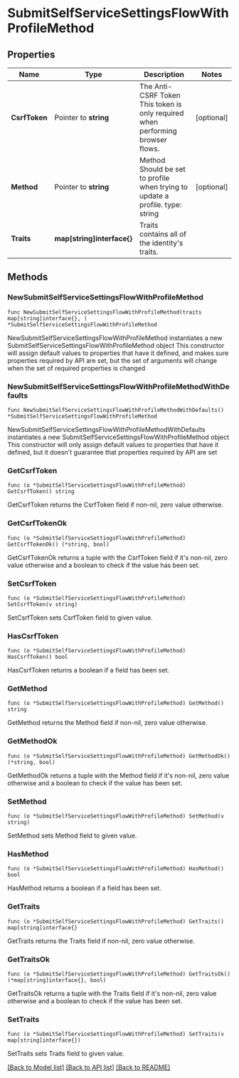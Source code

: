 # SubmitSelfServiceSettingsFlowWithProfileMethod

## Properties

Name | Type | Description | Notes
------------ | ------------- | ------------- | -------------
**CsrfToken** | Pointer to **string** | The Anti-CSRF Token  This token is only required when performing browser flows. | [optional] 
**Method** | Pointer to **string** | Method  Should be set to profile when trying to update a profile.  type: string | [optional] 
**Traits** | **map[string]interface{}** | Traits contains all of the identity&#39;s traits. | 

## Methods

### NewSubmitSelfServiceSettingsFlowWithProfileMethod

`func NewSubmitSelfServiceSettingsFlowWithProfileMethod(traits map[string]interface{}, ) *SubmitSelfServiceSettingsFlowWithProfileMethod`

NewSubmitSelfServiceSettingsFlowWithProfileMethod instantiates a new SubmitSelfServiceSettingsFlowWithProfileMethod object
This constructor will assign default values to properties that have it defined,
and makes sure properties required by API are set, but the set of arguments
will change when the set of required properties is changed

### NewSubmitSelfServiceSettingsFlowWithProfileMethodWithDefaults

`func NewSubmitSelfServiceSettingsFlowWithProfileMethodWithDefaults() *SubmitSelfServiceSettingsFlowWithProfileMethod`

NewSubmitSelfServiceSettingsFlowWithProfileMethodWithDefaults instantiates a new SubmitSelfServiceSettingsFlowWithProfileMethod object
This constructor will only assign default values to properties that have it defined,
but it doesn't guarantee that properties required by API are set

### GetCsrfToken

`func (o *SubmitSelfServiceSettingsFlowWithProfileMethod) GetCsrfToken() string`

GetCsrfToken returns the CsrfToken field if non-nil, zero value otherwise.

### GetCsrfTokenOk

`func (o *SubmitSelfServiceSettingsFlowWithProfileMethod) GetCsrfTokenOk() (*string, bool)`

GetCsrfTokenOk returns a tuple with the CsrfToken field if it's non-nil, zero value otherwise
and a boolean to check if the value has been set.

### SetCsrfToken

`func (o *SubmitSelfServiceSettingsFlowWithProfileMethod) SetCsrfToken(v string)`

SetCsrfToken sets CsrfToken field to given value.

### HasCsrfToken

`func (o *SubmitSelfServiceSettingsFlowWithProfileMethod) HasCsrfToken() bool`

HasCsrfToken returns a boolean if a field has been set.

### GetMethod

`func (o *SubmitSelfServiceSettingsFlowWithProfileMethod) GetMethod() string`

GetMethod returns the Method field if non-nil, zero value otherwise.

### GetMethodOk

`func (o *SubmitSelfServiceSettingsFlowWithProfileMethod) GetMethodOk() (*string, bool)`

GetMethodOk returns a tuple with the Method field if it's non-nil, zero value otherwise
and a boolean to check if the value has been set.

### SetMethod

`func (o *SubmitSelfServiceSettingsFlowWithProfileMethod) SetMethod(v string)`

SetMethod sets Method field to given value.

### HasMethod

`func (o *SubmitSelfServiceSettingsFlowWithProfileMethod) HasMethod() bool`

HasMethod returns a boolean if a field has been set.

### GetTraits

`func (o *SubmitSelfServiceSettingsFlowWithProfileMethod) GetTraits() map[string]interface{}`

GetTraits returns the Traits field if non-nil, zero value otherwise.

### GetTraitsOk

`func (o *SubmitSelfServiceSettingsFlowWithProfileMethod) GetTraitsOk() (*map[string]interface{}, bool)`

GetTraitsOk returns a tuple with the Traits field if it's non-nil, zero value otherwise
and a boolean to check if the value has been set.

### SetTraits

`func (o *SubmitSelfServiceSettingsFlowWithProfileMethod) SetTraits(v map[string]interface{})`

SetTraits sets Traits field to given value.



[[Back to Model list]](../README.md#documentation-for-models) [[Back to API list]](../README.md#documentation-for-api-endpoints) [[Back to README]](../README.md)


